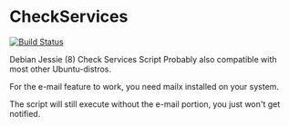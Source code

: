 # CheckServices
[![Build Status](https://travis-ci.org/colterd/CheckServices.svg?branch=master)](https://travis-ci.org/colterd/CheckServices)

Debian Jessie (8) Check Services Script
Probably also compatible with most other Ubuntu-distros.

For the e-mail feature to work, you need mailx installed on your system.

The script will still execute without the e-mail portion, you just won't get notified.
